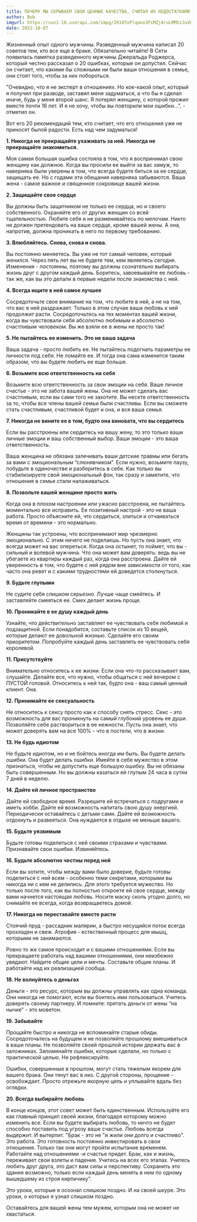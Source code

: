 ```yaml
---
title: ПОЧЕМУ МЫ СКРЫВАЕМ СВОИ ЦЕННЫЕ КАЧЕСТВА, СЧИТАЯ ИХ НЕДОСТАТКАМИ
author: Bob
imgurl: https://sun1-18.userapi.com/impg/IR10ToPlqano3PiMZjAruLMMVzJuVBkkF6yNKg/Rxcj4lR6K0M.jpg?size=1080x720&quality=96&sign=fc1fd9d812e178a99cd11c78a07dbfed&type=album
date: 2022-10-07
---
```


Жизненный опыт одного мужчины.
Разведенный мужчина написал 20 советов тем, кто все еще в браке. Обязательно читайте!
В Сети появилась памятка разведенного мужчины Джеральда Роджерса, который честно рассказал о 20 ошибках, которые он допустил.
Сейчас он считает, что какими бы сложными ни были ваши отношения в семье, они стоят того, чтобы за них побороться.
<!--more-->

"Очевидно, что я не эксперт в отношениях. Но кое-какой опыт, который я получил при разводе, заставил меня задуматься, а что бы я сделал иначе, будь у меня второй шанс. Я потерял женщину, с которой прожил вместе почти 16 лет. И я не хочу, чтобы вы повторили мои ошибки…", - отметил он.

Вот его 20 рекомендаций тем, кто считает, что его отношения уже не приносят былой радости. Есть над чем задуматься!

**1. Никогда не прекращайте ухаживать за ней. Никогда не прекращайте знакомиться.**

Моя самая большая ошибка состояла в том, что я воспринимал свою женщину как должное. Когда вы просили ее выйти за вас замуж, то наверняка были уверены в том, что всегда будете биться за ее сердце, защищать ее. Но с годами эти обещания наверняка забываются.
Ваша жена - самое важное и священное сокровище вашей жизни.

**2. Защищайте свое сердце**

Вы должны быть защитником не только ее сердца, но и своего собственного. Охраняйте его от других женщин со всей тщательностью. Любите себя и не разменивайтесь по мелочам. Никто не должен претендовать на ваше сердце, кроме вашей жены. А она, напротив, должна проникать в него по первому требованию.

**3. Влюбляйтесь. Снова, снова и снова.**

Вы постоянно меняетесь. Вы уже не тот самый человек, который женился. Через пять лет вы не будете тем, кем являетесь сегодня. Изменения - постоянны, поэтому вы должны сознательно выбирать жизнь друг с другом каждый день. Боритесь, завоевывайте ее любовь - так же, как вы это делали в первые недели после знакомства с ней.

**4. Всегда ищите в ней самое лучшее**

Сосредоточьте свое внимание на том, что любите в ней, а не на том, что вас в ней раздражает. Только в этом случае ваша любовь к ней продолжит расти. Сосредоточьтесь на тех моментах вашей жизни, когда вы чувствовали себя абсолютно любимым и абсолютно счастливым человеком. Вы же взяли ее в жены не просто так!

**5. Не пытайтесь ее изменить. Это не ваша задача**

Ваша задача - просто любить ее. Не пытайтесь подогнать параметры ее личности под себя. Не ломайте ее. И тогда она сама изменится таким образом, что вы будете любить ее еще больше.

**6. Возьмите всю ответственность на себя**

Возьмите всю ответственность за свои эмоции на себя. Ваше личное счастье - это не забота вашей жены. Она не может сделать вас счастливым, если вы сами того не захотите. Вы несете ответственность за то, чтобы все члены вашей семьи были счастливы. Если вы сможете стать счастливым, счастливой будет и она, и вся ваша семья.

**7. Никогда не вините ее в том, будто она виновата, что вы сердитесь**

Если вы расстроены или сердитесь на вашу жену, то это только ваши личные эмоции и ваш собственный выбор. Ваши эмоции - это ваша ответственность.

Ваша женщина не обязана залечивать ваши детские травмы или бегать за вами с эмоциональным “слюнявчиком”. Если нужно, возьмите паузу, побудьте в одиночестве и разберитесь в себе. Как только вы стабилизируете свой эмоциональный фон, так сразу и заметите, что отношения в семье стали налаживаться.

**8. Позвольте вашей женщине просто жить**

Когда она в плохом настроении или ужасно расстроена, не пытайтесь моментально все исправить. Ее позитивный настрой - это не ваша работа. Просто объясните ей, что сердиться, злиться и отчаиваться время от времени - это нормально.

Женщины так устроены, что воспринимают мир чрезмерно эмоционально. С этим ничего не поделаешь. Но пусть она знает, что всегда может на вас опереться. Когда она остынет, то поймет, что вы - сильный и волевой мужчина. Что она может вам доверять: ведь вы не убегаете из квартиры каждый раз, когда она расстроена. Дайте ей уверенность в том, что будете с ней рядом вне зависимости от того, как часто она ревет и с какими трудностями ей доведется столкнуться.

**9. Будьте глупыми**

Не судите себя слишком серьезно. Лучше чаще смейтесь. И заставляйте смеяться ее. Смех делает жизнь проще.

**10. Проникайте в ее душу каждый день**

Узнайте, что действительно заставляет ее чувствовать себя любимой и подзащитной. Если понадобится, составьте список из 10 вещей, которые делают ее довольной жизнью. Сделайте его своим приоритетом. Попробуйте каждый день заставлять ее чувствовать себя королевой.

**11. Присутствуйте**

Внимательно относитесь к ее жизни. Если она что-то рассказывает вам, слушайте. Делайте все, что нужно, чтобы общаться с ней вечером с ПУСТОЙ головой. Относитесь к ней так, будто она - ваш самый ценный клиент. Она.

**12. Принимайте ее сексуальность**

Не относитесь к сексу просто как к способу снять стресс. Секс - это возможность для вас проникнуть на самый глубокий уровень ее души. Позволяйте себе раствориться в ее нежности. Пусть она знает, что может доверять вам на все 100% - что в постели, что в жизни.

**13. Не будь идиотом**

Не будьте идиотом, но и не бойтесь иногда им быть. Вы будете делать ошибки. Она будет делать ошибки. Имейте в себе мужество в этом признаться, чтобы не допустить еще большую ошибку. Вы не обязаны быть совершенным. Но вы должны казаться ей глупым 24 часа в сутки 7 дней в неделю.

**14. Дайте ей личное пространство**

Дайте ей свободное время. Разрешите ей встречаться с подругами и иметь хобби. Дайте ей возможность напитать свою душу энергией. Периодически оставайтесь с детьми сами. Дайте ей возможность отдохнуть и развеяться. Она нуждается в отдыхе не меньше вашего.

**15. Будьте уязвимым**

Будьте готовы поделиться с ней своими страхами и чувствами. Признавайте свои ошибки. Извиняйтесь.

**16. Будьте абсолютно честны перед ней**

Если вы хотите, чтобы между вами было доверие, будьте готовы поделиться с ней всем - особенно теми секретами, которыми вы никогда ни с кем не делились. Для этого требуется мужество. Но только после того, как вы полностью откроете ей свое сердце, между вами начнется настоящая любовь. Носите маску сколь угодно долго, но снимайте ее всегда, когда возвращаетесь домой.

**17. Никогда не переставайте вместе расти**

Стоячий пруд - рассадник малярии, а быстро несущийся поток всегда прохладен и свеж. Атрофия - естественный процесс для мышц, которыми не занимаются.

Ровно то же самое происходит и с вашими отношениями. Если вы прекращаете работать над вашими отношениями, они неизбежно увядают. Найдите общие цели и мечты. Составьте общие планы. И работайте над их реализацией сообща.

**18. Не волнуйтесь о деньгах**

Деньги - это ресурс, которым вы должны управлять как одна команда. Они никогда не помогают, если вы боитесь ими пользоваться. Учитесь доверять своему партнеру. И помните: прятать деньги от жены “на нычке” - это моветон.

**19. Забывайте**

Прощайте быстро и никогда не вспоминайте старые обиды. Сосредоточьтесь на будущем и не позволяйте прошлому вмешиваться в ваши планы. Не позволяйте своей прошлой истории держать вас в заложниках. Запоминайте ошибки, которые сделали, но только с практической целью. Не рефлексируйте.

Ошибки, совершенные в прошлом, могут стать тяжелым якорем для вашего брака. Они тянут вас в низ. С другой стороны, прощение - освобождает. Просто отрежьте якорную цепь и уплывайте вдаль без оглядки.

**20. Всегда выбирайте любовь**

В конце концов, этот совет может быть единственным. Используйте его как главный принцип своей жизни, благодаря которому можно изменить все. Если вы будете выбирать любовь, то ничто не будет способно поставить под угрозу ваше счастье. Любовь всегда выдержит. И вытерпит.
"Брак - это не "и жили они долго и счастливо". Это работа. Это готовность постоянно инвестировать в свои отношения. Только так они могут пройти испытание временем. Работайте над отношениями -и счастье придет.
Брак, как и жизнь, переживает свои взлеты и падения. Учитесь на всех его этапах. Учитесь любить друг друга, это даст вам силы и перспективу. Сохранить это здание возможно, только если каждый день менять в нем по одному вышедшему из строя кирпичику”.

Это уроки, которые я осознал слишком поздно. И на своей шкуре. Это уроки, о которых я узнал слишком поздно.

Оставайтесь для вашей жены тем мужем, которым она не может не хвастаться.
